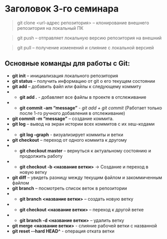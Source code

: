 # Заголовок 3-го семинара

 > git clone <url-адрес репозитория> – клонирование внешнего репозитория на  локальный ПК

 > git push – отправляет локальную версию репозитория на внешний

 > git pull – получение изменений и слияние с локальной версией

 ## Основные команды для работы с Git:

*  **git init** – инициализация локального репозитория
*  **git status** – получить информацию от git о его текущем состоянии
*  **git add** – добавить файл или файлы к следующему коммиту
* * **git add .** - добавляет все файлы в проекте в отслеживание
* * **git commit -am “message”** - *git add + git commit* (Работает только после 1-го ручного добавления в отслеживание)
*  **git commit -m “message”** – создание коммита.
*  **git log** – вывод на экран истории всех коммитов с их хеш-кодами
* * **git log –graph** - визуализирует коммиты и ветки
*  **git checkout** – переход от одного коммита к другому
* * **git checkout master** – вернуться к актуальному состоянию и продолжить работу
* * **git checkout -b <название ветки>** -> Создание и переход в новую ветку
*  **git diff** – увидеть разницу между текущим файлом и закоммиченным файлом
*  **git branch** – посмотреть список веток в репозитории
* * **git branch <название ветки>** – создать новую ветку
* * **git checkout <название ветки>** – переход к другой ветке
* * **git branch -d <название ветки>** – удалить ветку
*  **git merge <название ветки>** - слияние рабочей ветки с названной
*  **git reset --hard HEAD^** - операция отката ветки